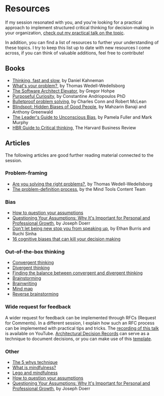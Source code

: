 # Resources

If my session resonated with you, and you're looking for a practical approach to implement structured critical thinking for decision-making in your organization, [check out my practical talk on the topic](https://youtu.be/fxB2aMKcZDw?si=u-Ke1DbZ1lhbmJjW).

In addition, you can find a list of resources to further your understanding of these topics. I try to keep this list up to date with new resources I come across, if you can think of valuable additions, feel free to contribute!

## Books

- [Thinking, fast and slow](https://www.amazon.com/Thinking-Fast-Slow-Daniel-Kahneman/dp/0374533555), by Daniel Kahneman
- [What's your problem?](https://www.amazon.com/Whats-Your-Problem-Toughest-Problems/dp/1633697223), by Thomas Wedell-Wedellsborg
- [The Software Architect Elevator](https://www.amazon.com/Software-Architect-Elevator-Redefining-Architects/dp/1492077542/), by Gregor Hohpe
- [Purposeful Curiosity](https://www.amazon.com/Purposeful-Curiosity-Power-Asking-Questions/dp/0306847361), by Constantine Andriopoulos PhD
- [Bulletproof problem solving](https://www.amazon.com/Bulletproof-Problem-Solving-Changes-Everything/dp/1119553024), by Charles Conn and Robert McLean
- [Blindspot: Hidden Biases of Good People](https://www.amazon.com/Blindspot-Hidden-Biases-Good-People/dp/0345528433), by Mahzarin Banaji and Anthony Greenwald
- [The Leader's Guide to Unconscious Bias](https://www.amazon.com/Leaders-Guide-Unconscious-Bias-High-Performing/dp/1982144327), by Pamela Fuller and Mark Murphy
- [HBR Guide to Critical thinking](https://store.hbr.org/product/hbr-guide-to-critical-thinking/10587), The Harvard Business Review

## Articles

The following articles are good further reading material connected to the session.

### Problem-framing

- [Are you solving the right problems?](https://hbr.org/2017/01/are-you-solving-the-right-problems), by Thomas Wedell-Wedellsborg
- [The problem-definition process](https://www.mindtools.com/ap08zqt/the-problem-definition-process), by the Mind Tools Content Team

### Bias

- [How to question your assumptions](https://talenttalks.net/assumptions/)
- [Questioning Your Assumptions: Why It's Important for Personal and Professional Growth](https://www.linkedin.com/pulse/questioning-your-assumptions-why-its-important-growth-doerr-cris/), by Joseph Doerr
- [Don't let being new stop you from speaking up](https://hbr.org/2022/01/dont-let-being-new-stop-you-from-speaking-up), by Ethan Burris and Ruchi Sinha
- [16 cognitive biases that can kill your decision making](https://www.boardofinnovation.com/blog/16-cognitive-biases-that-kill-innovative-thinking/)

### Out-of-the-box thinking

- [Convergent thinking](https://en.wikipedia.org/wiki/Convergent_thinking)
- [Divergent thinking](https://en.wikipedia.org/wiki/Divergent_thinking)
- [Finding the balance between convergent and divergent thinking](https://nulab.com/learn/strategy-and-planning/divergent-vs-convergent-thinking-how-to-find-the-right-balance)
- [Brainstorming](https://en.wikipedia.org/wiki/Brainstorming)
- [Brainwriting](https://www.mindtools.com/ak3qj17/brainwriting)
- [Mind map](https://en.wikipedia.org/wiki/Mind_map)
- [Reverse brainstorming](https://www.mindtools.com/a32qxsh/reverse-brainstorming)

### Wide request for feedback

A wider request for feedback can be implemented through RFCs (Request for Comments). In a different session, I explain how such an RFC process can be implemented with practical tips and tricks. The [recording of this talk](https://youtu.be/fxB2aMKcZDw?si=PC47gvCvJQiw-DRJ) is available on YouTube.
[Architectural Decision Records](https://adr.github.io/) can serve as a technique to document decisions, or you can make use of this [template](/mirror-on-the-wall-am-i-a-critical-thinker/sample).

### Other

- [The 5 whys technique](https://en.wikipedia.org/wiki/Five_whys)
- [What is mindfulness?](https://www.mindful.org/what-is-mindfulness/)
- [Lego and mindfulness](https://www.lego.com/en-be/categories/adults-welcome/article/mindfulness)
- [How to question your assumptions](https://talenttalks.net/assumptions/)
- [Questioning Your Assumptions: Why It's Important for Personal and Professional Growth](https://www.linkedin.com/pulse/questioning-your-assumptions-why-its-important-growth-doerr-cris/), by Joseph Doerr

